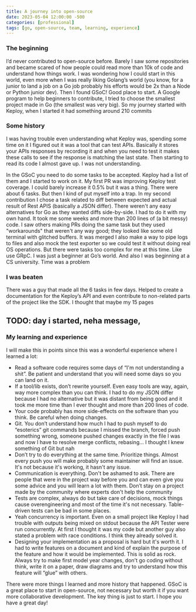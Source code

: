 ```yaml
---
title: A journey into open-source
date: 2023-05-04 12:00:00 -500
categories: [professional]
tags: [go, open-source, team, learning, experience]
---
```


### The beginning
I’d never contributed to open-source before. Barely I saw some repositories and became scared of how people could read more than 10k of code and understand how things work. I was wondering how I could start in this world, even more when I was really liking Golang’s world (you know, for a junior to land a job on a Go job probably his efforts would be 2x than a Node or Python junior dev).
Then I found GSoC! Good place to start. A Google program to help beginners to contribute, I tried to choose the smallest project made in Go (the smallest was very big). So my journey started with Keploy, when I started it had something around 210 commits

### Some history
I was having trouble even understanding what Keploy was, spending some time on it I figured out it was a tool that can test APIs. Basically it stores your APIs responses by recording it and when you need to test it makes these calls to see if the response is matching the last state. Then starting to read its code I almost gave up. I was not understanding.

In the GSoC you need to do some tasks to be accepted. Keploy had a list of them and I started to work on it. My first PR was improving Keploy test coverage. I could barely increase it 0.5% but it was a thing. There were about 6 tasks. 
But then I kind of put myself into a trap. In my second contribution I chose a task related to diff between expected and actual result of Rest APIS (basically a JSON differ). There weren't any easy alternatives for Go as they wanted diffs side-by-side. I had to do it with my own hand.
It took me some weeks and more than 200 lines of (a bit messy) code. I saw others making PRs doing the same task but they used "workarounds" that weren't any way good; they looked like some old terminal with glitched buffers. It was merged
I also make a way to pipe logs to files and also mock the test exporter so we could test it without doing real OS operations. But there were tasks too complex for me at this time. Like use GRpC. I was just a beginner at Go’s world. And also I was beginning at a CS university. Time was a problem

### I was beaten
There was a guy that made all the 6 tasks in few days. Helped to create a documentation for the Keploy’s API and even contribute to non-related parts of the project like the SDK. I thought that maybe my 15 pages 

## TODO: day i started, neha message, 

### My learning and experience
I will make this in points since this was a wonderful experience where I learned a lot: 
- Read a software code requires some days of “I'm not understanding a shit”. Be patient and understand that you will need some days so you can land on it.
- If a tool/lib exists, don’t rewrite yourself. Even easy tools are way, again, way more complex than you can think. I had to do my JSON differ because I had no alternative but it was distant from being good and it took me more time than I ever thought and more than 200 lines of code.
- Your code probably has more side-effects on the software than you think. Be careful when doing changes.
- Git. You don’t understand how much I had to push myself to do “esoterics” git commands because I missed the branch, forced push something wrong, someone pushed changes exactly in the file I was and now I have to resolve merge conflicts, rebasing… I thought I knew something of Git but nah
- Don’t try to do everything at the same time. Prioritize things. Almost every push you will make probably some maintainer will find an issue. It's not because it's working, it hasn't any issue. 
- Communication is everything. Don't be ashamed to ask. There are people that were in the project way before you and can even give you some advice and you will learn a lot with them. Don’t stay on a project made by the community where experts don't help the community
- Tests are complex, always do but take care of decisions, mock things cause overengineering and most of the time it's not necessary. Table-driven tests can be bad in some places.
- Yeah concurrency is important. Even on a small project like Keploy I had trouble with outputs being mixed on stdout because the API Tester were run concurrently. At first I thought it was my code but another guy also stated a problem with race conditions. I think they already solved it.
- Designing your implementation as a proposal is hard but it's worth it. I had to write features on a document and kind of explain the purpose of the feature and how it would be implemented. This is solid as rock. Always try to make first model year changes, don't go coding without think, write it on a paper, draw diagrams and try to understand how this feature will “glue” with others.

There were more things I learned and more history that happened. GSoC is a great place to start in open-source, not necessary but worth it if you want more collaborative development. The key thing is just to start. I hope you have a great day!










